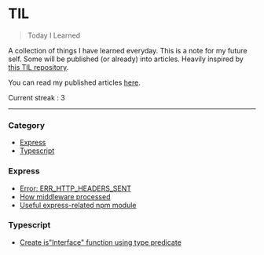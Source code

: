 # TIL

> Today I Learned

A collection of things I have learned everyday. This is a note for my future self. Some will be published (or already) into articles. Heavily inspired by [this TIL repository](https://github.com/jbranchaud/til).

You can read my published articles [here](https://dev.to/mustafamilyas).

Current streak : 3

---

### Category

- [Express](#express)
- [Typescript](#typescript)

### Express

- [Error: ERR_HTTP_HEADERS_SENT](/express/err-http-headers-sent.md)
- [How middleware processed](/express/middleware-run-sequence.md)
- [Useful express-related npm module](/express/useful-express-related-module.md)

### Typescript

- [Create is"Interface" function using type predicate](/typescript/create-is-interface-function.md)
